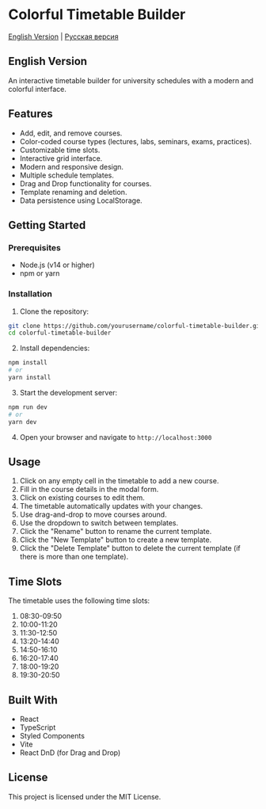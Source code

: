 # Colorful Timetable Builder

[English Version](#) | [Русская версия](README.md)

## English Version

An interactive timetable builder for university schedules with a modern and colorful interface.

## Features

-   Add, edit, and remove courses.
-   Color-coded course types (lectures, labs, seminars, exams, practices).
-   Customizable time slots.
-   Interactive grid interface.
-   Modern and responsive design.
-   Multiple schedule templates.
-   Drag and Drop functionality for courses.
-   Template renaming and deletion.
-   Data persistence using LocalStorage.

## Getting Started

### Prerequisites

-   Node.js (v14 or higher)
-   npm or yarn

### Installation

1.  Clone the repository:
```bash
git clone https://github.com/yourusername/colorful-timetable-builder.git
cd colorful-timetable-builder
```

2.  Install dependencies:
```bash
npm install
# or
yarn install
```

3.  Start the development server:
```bash
npm run dev
# or
yarn dev
```

4.  Open your browser and navigate to `http://localhost:3000`

## Usage

1.  Click on any empty cell in the timetable to add a new course.
2.  Fill in the course details in the modal form.
3.  Click on existing courses to edit them.
4.  The timetable automatically updates with your changes.
5.  Use drag-and-drop to move courses around.
6.  Use the dropdown to switch between templates.
7.  Click the "Rename" button to rename the current template.
8.  Click the "New Template" button to create a new template.
9.  Click the "Delete Template" button to delete the current template (if there is more than one template).

## Time Slots

The timetable uses the following time slots:

1.  08:30-09:50
2.  10:00-11:20
3.  11:30-12:50
4.  13:20-14:40
5.  14:50-16:10
6.  16:20-17:40
7.  18:00-19:20
8.  19:30-20:50

## Built With

-   React
-   TypeScript
-   Styled Components
-   Vite
-   React DnD (for Drag and Drop)

## License

This project is licensed under the MIT License.